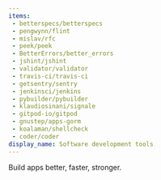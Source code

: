 ```yaml
---
items:
 - betterspecs/betterspecs
 - pengwynn/flint
 - mislav/rfc
 - peek/peek
 - BetterErrors/better_errors
 - jshint/jshint
 - validator/validator
 - travis-ci/travis-ci
 - getsentry/sentry
 - jenkinsci/jenkins
 - pybuilder/pybuilder
 - klaudiosinani/signale
 - gitpod-io/gitpod
 - gnustep/apps-gorm
 - koalaman/shellcheck
 - coder/coder
display_name: Software development tools
---
```

Build apps better, faster, stronger.
